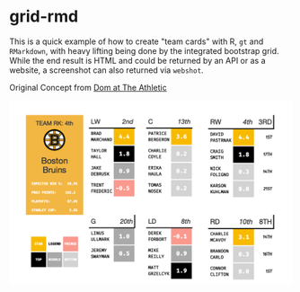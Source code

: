 
# grid-rmd

This is a quick example of how to create "team cards" with R, `gt` and `RMarkdown`, with heavy lifting being done by the integrated bootstrap grid. While the end result is HTML and could be returned by an API or as a website, a screenshot can also returned via `webshot`.

Original Concept from [Dom at The Athletic](https://twitter.com/domluszczyszyn/status/1447937525591461889?s=20)

![Recreation of the team-cards from Dom](bruins-report.png)
